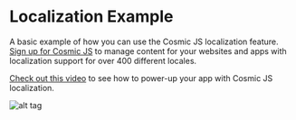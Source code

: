 # Localization Example
A basic example of how you can use the Cosmic JS localization feature.  [Sign up for Cosmic JS](https://cosmicjs.com) to manage content for your websites and apps with localization support for over 400 different locales.

[Check out this video](https://cosmicjs.com/blog/video-tutorial-localization) to see how to power-up your app with Cosmic JS localization.

![alt tag](https://cosmicjs.com/uploads/b53e6ff0-413c-11e6-b710-f1a41c427b82-8CUplfVpdl.gif)
